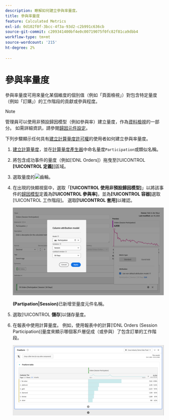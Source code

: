 ```yaml
---
description: 瞭解如何建立參與率量度。
title: 參與率量度
feature: Calculated Metrics
exl-id: 0d102f0f-3bcc-4f3a-93d2-c2b991c636cb
source-git-commit: c209341400bf4e0c00719075f0fc82f81ca9dbb4
workflow-type: tm+mt
source-wordcount: '215'
ht-degree: 2%

---
```


# 參與率量度

參與率量度可用來量化某個維度的個別值（例如「頁面檢視」）對包含特定量度（例如「訂購」）的工作階段的貢獻或參與程度。

>[!NOTE]
>
>管理員可以使用非預設歸因模型（例如參與率）建立量度，作為[資料檢視](https://experienceleague.adobe.com/zh-hant/docs/analytics-platform/using/cja-dataviews/data-views)的一部分。 如需詳細資訊，請參閱[歸因元件設定](../../../data-views/component-settings/attribution.md)。

下列步驟顯示任何具有[建立計算量度許可權](/help/technotes//access-control.md#user-level-access)的使用者如何建立參與率量度。

1. [建立計算量度](cm-workflow.md)，並在[計算量度產生器](cm-build-metrics.md)中命名量度`Participation`或類似名稱。
1. 將包含成功事件的量度（例如[!DNL Orders]）拖曳至[!UICONTROL **[!UICONTROL 定義]**]區域。
1. 選取量度的![齒輪](https://spectrum.adobe.com/static/icons/workflow_18/Smock_Settings_18_N.svg)。
1. 在出現的快顯視窗中，選取「**[!UICONTROL 使用非預設歸因模型]**」以將該事件的[歸因模型](/help/components/calc-metrics/cm-workflow/m-metric-type-alloc.md)定義為&#x200B;**[!UICONTROL 參與率]**，並為&#x200B;**[!UICONTROL 容器]**&#x200B;選取[!UICONTROL 工作階段]。 選取&#x200B;**[!UICONTROL 套用]**&#x200B;以確認。


   ![資料行歸因模型快顯視窗，顯示選取為模型的參與率，以及選取做為回顧視窗的工作階段。](assets/participation-setup.png)

   **(Partipation|Session)**&#x200B;已新增至量度元件名稱。



1. 選取&#x200B;[!UICONTROL **儲存**]&#x200B;以儲存量度。
1. 在報表中使用計算量度。 例如，使用報表中的計算[!DNL Orders (Session Participation)]量度來顯示哪個客戶層促成（或參與）了包含訂單的工作階段。

   ![顯示客戶層級和訂單的自由格式表格。](assets/participation-pages-customer-tier.png)
